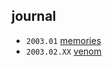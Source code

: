 ## journal

* `2003.01` [memories](2003.01.memories.md)
* `2003.02.XX` [venom](2003.02.XX.venom.md)
